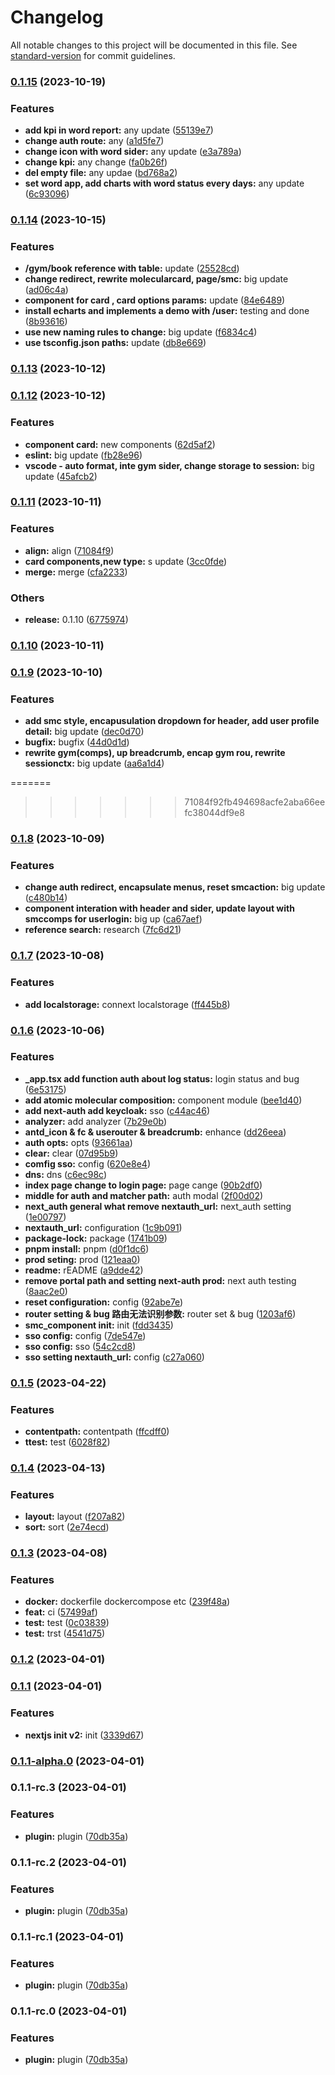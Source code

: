 # Changelog

All notable changes to this project will be documented in this file. See [standard-version](https://github.com/conventional-changelog/standard-version) for commit guidelines.

### [0.1.15](https://github.com/ArcMichael/vm-operation-portal/compare/v0.1.14...v0.1.15) (2023-10-19)


### Features

* **add kpi in word report:** any update ([55139e7](https://github.com/ArcMichael/vm-operation-portal/commit/55139e73fc76d8d25938fe8dbf74a8faa38327f5))
* **change auth route:** any ([a1d5fe7](https://github.com/ArcMichael/vm-operation-portal/commit/a1d5fe7c49b8c69843eb996b3e0778a2f7a48e01))
* **change icon with word sider:** any update ([e3a789a](https://github.com/ArcMichael/vm-operation-portal/commit/e3a789afc81bf535a6ead11f89351a260c6dd24b))
* **change kpi:** any change ([fa0b26f](https://github.com/ArcMichael/vm-operation-portal/commit/fa0b26fecf1853099ffc4521a1cb0a3d406445e7))
* **del empty file:** any updae ([bd768a2](https://github.com/ArcMichael/vm-operation-portal/commit/bd768a26f7487b4e94c0aae547ec92bea0ffbe8e))
* **set word app, add charts with word status every days:** any update ([6c93096](https://github.com/ArcMichael/vm-operation-portal/commit/6c93096406106e911187f4cc7c0d735f1a908d23))

### [0.1.14](https://github.com/ArcMichael/vm-operation-portal/compare/v0.1.13...v0.1.14) (2023-10-15)


### Features

* **/gym/book reference with table:** update ([25528cd](https://github.com/ArcMichael/vm-operation-portal/commit/25528cd6a933ce02267a0c019fc6a963743a010a))
* **change redirect, rewrite molecularcard, page/smc:** big update ([ad06c4a](https://github.com/ArcMichael/vm-operation-portal/commit/ad06c4a5814414f1d99e1e1e7a12c9a76927c9e3))
* **component for card , card options params:** update ([84e6489](https://github.com/ArcMichael/vm-operation-portal/commit/84e648913d67ed58ebd47eb8a0fffc68c71b0cb5))
* **install echarts and implements a demo with /user:** testing and done ([8b93616](https://github.com/ArcMichael/vm-operation-portal/commit/8b93616378792f8dcea786b67c500347676e98e5))
* **use new naming rules to change:** big update ([f6834c4](https://github.com/ArcMichael/vm-operation-portal/commit/f6834c4bb99938b4fbf692ae98c15449d620bc14))
* **use tsconfig.json paths:** update ([db8e669](https://github.com/ArcMichael/vm-operation-portal/commit/db8e6694bee1a4d6183f3b29c1e348da1a136338))

### [0.1.13](https://github.com/ArcMichael/vm-operation-portal/compare/v0.1.12...v0.1.13) (2023-10-12)

### [0.1.12](https://github.com/ArcMichael/vm-operation-portal/compare/v0.1.11...v0.1.12) (2023-10-12)


### Features

* **component card:** new components ([62d5af2](https://github.com/ArcMichael/vm-operation-portal/commit/62d5af2779c02dbb1bca9f01a93566b6f0831ee9))
* **eslint:** big update ([fb28e96](https://github.com/ArcMichael/vm-operation-portal/commit/fb28e96ece829aa8af1898c5baf058f428e0f523))
* **vscode - auto format, inte gym sider, change storage to session:** big update ([45afcb2](https://github.com/ArcMichael/vm-operation-portal/commit/45afcb2f9e67b9f3eea479a595582dd0d0752352))

### [0.1.11](https://github.com/ArcMichael/vm-operation-portal/compare/v0.1.10...v0.1.11) (2023-10-11)


### Features

* **align:** align ([71084f9](https://github.com/ArcMichael/vm-operation-portal/commit/71084f92fb494698acfe2aba66eefc38044df9e8))
* **card components,new type:** s update ([3cc0fde](https://github.com/ArcMichael/vm-operation-portal/commit/3cc0fde634007334c0fd6e1f83abbdb720f56313))
* **merge:** merge ([cfa2233](https://github.com/ArcMichael/vm-operation-portal/commit/cfa223308d373c117e6501cc9a50c8d8b2d33d24))


### Others

* **release:** 0.1.10 ([6775974](https://github.com/ArcMichael/vm-operation-portal/commit/67759741bc8818ebf9f2ea83fb4922561919f121))

### [0.1.10](https://github.com/ArcMichael/vm-operation-portal/compare/v0.1.9...v0.1.10) (2023-10-11)

### [0.1.9](https://github.com/ArcMichael/vm-operation-portal/compare/v0.1.8...v0.1.9) (2023-10-10)


### Features

* **add smc style, encapusulation dropdown for header, add user profile detail:** big update ([dec0d70](https://github.com/ArcMichael/vm-operation-portal/commit/dec0d703569fd97ea8398cb3d29c76df55490aa2))
* **bugfix:** bugfix ([44d0d1d](https://github.com/ArcMichael/vm-operation-portal/commit/44d0d1d62a64a4e3644448e5aa1ef1fdf68b798a))
* **rewrite gym(comps), up breadcrumb, encap gym rou, rewrite sessionctx:** big update ([aa6a1d4](https://github.com/ArcMichael/vm-operation-portal/commit/aa6a1d434a8e1f0d3ce0285ba08d0befc3e98ab1))

=======
>>>>>>> 71084f92fb494698acfe2aba66eefc38044df9e8
### [0.1.8](https://github.com/ArcMichael/vm-operation-portal/compare/v0.1.7...v0.1.8) (2023-10-09)


### Features

* **change auth redirect, encapsulate menus, reset smcaction:** big update ([c480b14](https://github.com/ArcMichael/vm-operation-portal/commit/c480b1482230867f1baa801c4bae7a3bc7fc9f79))
* **component interation with header and sider, update layout with smccomps for userlogin:** big up ([ca67aef](https://github.com/ArcMichael/vm-operation-portal/commit/ca67aefc1b92305df0407d52d831662b3a4c327b))
* **reference search:** research ([7fc6d21](https://github.com/ArcMichael/vm-operation-portal/commit/7fc6d21b1bd36b782a5d9495b3da98d6bad8bcdc))

### [0.1.7](https://github.com/ArcMichael/vm-operation-portal/compare/v0.1.6...v0.1.7) (2023-10-08)


### Features

* **add localstorage:** connext localstorage ([ff445b8](https://github.com/ArcMichael/vm-operation-portal/commit/ff445b84ad7b87c13d546f89ce85e4d6d987fa8d))

### [0.1.6](https://github.com/ArcMichael/vm-operation-portal/compare/v0.1.5...v0.1.6) (2023-10-06)


### Features

* **_app.tsx add function auth about log status:** login status and bug ([6e53175](https://github.com/ArcMichael/vm-operation-portal/commit/6e531750a1eed85225d41e255ff72901aa8151c5))
* **add atomic molecular composition:** component module ([bee1d40](https://github.com/ArcMichael/vm-operation-portal/commit/bee1d40de74c11961661f0ed14ecb1d903ebc139))
* **add next-auth add keycloak:** sso ([c44ac46](https://github.com/ArcMichael/vm-operation-portal/commit/c44ac461912375bd3d2987378601f0d60e3b6b25))
* **analyzer:** add analyzer ([7b29e0b](https://github.com/ArcMichael/vm-operation-portal/commit/7b29e0bc821ef25482b7da4fd4830f8a83bb1c5d))
* **antd_icon & fc & userouter & breadcrumb:** enhance ([dd26eea](https://github.com/ArcMichael/vm-operation-portal/commit/dd26eea95663587f2eceff11fef5a12989db937d))
* **auth opts:** opts ([93661aa](https://github.com/ArcMichael/vm-operation-portal/commit/93661aac3bb56f1fb00025fff26b0b961bac7d4e))
* **clear:** clear ([07d95b9](https://github.com/ArcMichael/vm-operation-portal/commit/07d95b97986f5dc4bce4285d83217f3173c091ea))
* **comfig sso:** config ([620e8e4](https://github.com/ArcMichael/vm-operation-portal/commit/620e8e4d453e06cc4f206d5d57747c02cccc5ced))
* **dns:** dns ([c6ec98c](https://github.com/ArcMichael/vm-operation-portal/commit/c6ec98c2c450cbc539fbbca18a7bfafcb2eb936c))
* **index page change to login page:** page cange ([90b2df0](https://github.com/ArcMichael/vm-operation-portal/commit/90b2df0744f82c74d9b7a7ae197bbac0fb3f4037))
* **middle for auth and matcher path:** auth modal ([2f00d02](https://github.com/ArcMichael/vm-operation-portal/commit/2f00d029460d2916204b6d01d20b8b56c1afda46))
* **next_auth general what remove nextauth_url:** next_auth setting ([1e00797](https://github.com/ArcMichael/vm-operation-portal/commit/1e00797774bd643c6bc7913f67fc77a9997f8d57))
* **nextauth_url:** configuration ([1c9b091](https://github.com/ArcMichael/vm-operation-portal/commit/1c9b091a4e009a5d5e2505a5d98f4d2c140e5cf5))
* **package-lock:** package ([1741b09](https://github.com/ArcMichael/vm-operation-portal/commit/1741b093d3e5ed6a4e97e16fc85028fb9144f17b))
* **pnpm install:** pnpm ([d0f1dc6](https://github.com/ArcMichael/vm-operation-portal/commit/d0f1dc65a5787067ccafa1fd185d8f40a31735b6))
* **prod seting:** prod ([121eaa0](https://github.com/ArcMichael/vm-operation-portal/commit/121eaa098680eb9a7216afc76547776c8497ea3d))
* **readme:** rEADME ([a9dde42](https://github.com/ArcMichael/vm-operation-portal/commit/a9dde42f38ff7aa8df3dc976033213829c276845))
* **remove portal path and setting next-auth prod:** next auth testing ([8aac2e0](https://github.com/ArcMichael/vm-operation-portal/commit/8aac2e05dd663006f13385eb7826ba2d4a021d4c))
* **reset configuration:** config ([92abe7e](https://github.com/ArcMichael/vm-operation-portal/commit/92abe7e04e2d6a7243c7ea0394eced8d652ac583))
* **router setting & bug 路由无法识别参数:** router set & bug ([1203af6](https://github.com/ArcMichael/vm-operation-portal/commit/1203af611f6c13159254538349ea1c832066748a))
* **smc_component init:** init ([fdd3435](https://github.com/ArcMichael/vm-operation-portal/commit/fdd3435017d479593750ecbcc23823ab087754f3))
* **sso config:** config ([7de547e](https://github.com/ArcMichael/vm-operation-portal/commit/7de547eff2ab140674e9edfac13cebd4558d1322))
* **sso config:** sso ([54c2cd8](https://github.com/ArcMichael/vm-operation-portal/commit/54c2cd8bb73cc4259b80e79327ea1ba253d2acd7))
* **sso setting nextauth_url:** config ([c27a060](https://github.com/ArcMichael/vm-operation-portal/commit/c27a060efbd1a98216265fca0faf838e33e98166))

### [0.1.5](https://github.com/ArcMichael/vm-operation-portal/compare/v0.1.4...v0.1.5) (2023-04-22)


### Features

* **contentpath:** contentpath ([ffcdff0](https://github.com/ArcMichael/vm-operation-portal/commit/ffcdff07fd765026e923aeb424f05e67671b2272))
* **ttest:** test ([6028f82](https://github.com/ArcMichael/vm-operation-portal/commit/6028f8293d6a4bdcebe3f3afbc1d1028723590bf))

### [0.1.4](https://github.com/ArcMichael/vm-operation-portal/compare/v0.1.3...v0.1.4) (2023-04-13)


### Features

* **layout:** layout ([f207a82](https://github.com/ArcMichael/vm-operation-portal/commit/f207a8232101e11fc98a94fd34d53bcdc4d4a659))
* **sort:** sort ([2e74ecd](https://github.com/ArcMichael/vm-operation-portal/commit/2e74ecd67dfc2ebbd210b3e96beec8a879a83b9f))

### [0.1.3](https://github.com/ArcMichael/vm-operation-portal/compare/v0.1.2...v0.1.3) (2023-04-08)


### Features

* **docker:** dockerfile dockercompose etc ([239f48a](https://github.com/ArcMichael/vm-operation-portal/commit/239f48a2016ee4d150cbf35733410ad6bbc6ce19))
* **feat:** ci ([57499af](https://github.com/ArcMichael/vm-operation-portal/commit/57499af4ff8fce924fb3b958d64d1176a8e923fe))
* **test:** test ([0c03839](https://github.com/ArcMichael/vm-operation-portal/commit/0c03839383858bcb984c63e3c01a1cc2f75ef715))
* **test:** trst ([4541d75](https://github.com/ArcMichael/vm-operation-portal/commit/4541d75fbbd1f3fee17801396552c5018027513f))

### [0.1.2](https://github.com/ArcMichael/vm-operation-portal/compare/v0.1.1...v0.1.2) (2023-04-01)

### [0.1.1](https://github.com/ArcMichael/vm-operation-portal/compare/v0.1.1-alpha.0...v0.1.1) (2023-04-01)


### Features

* **nextjs init v2:** init ([3339d67](https://github.com/ArcMichael/vm-operation-portal/commit/3339d67711c52d8c1dc6925219a0a0f539014ad8))

### [0.1.1-alpha.0](https://github.com/ArcMichael/vm-operation-portal/compare/v0.1.1-rc.3...v0.1.1-alpha.0) (2023-04-01)

### 0.1.1-rc.3 (2023-04-01)


### Features

* **plugin:** plugin ([70db35a](https://github.com/ArcMichael/vm-operation-portal/commit/70db35a99a45b1021aa53058bb2e68658353f375))

### 0.1.1-rc.2 (2023-04-01)


### Features

* **plugin:** plugin ([70db35a](https://github.com/ArcMichael/vm-operation-portal/commit/70db35a99a45b1021aa53058bb2e68658353f375))

### 0.1.1-rc.1 (2023-04-01)


### Features

* **plugin:** plugin ([70db35a](https://github.com/ArcMichael/vm-operation-portal/commit/70db35a99a45b1021aa53058bb2e68658353f375))

### 0.1.1-rc.0 (2023-04-01)


### Features

* **plugin:** plugin ([70db35a](https://github.com/ArcMichael/vm-operation-portal/commit/70db35a99a45b1021aa53058bb2e68658353f375))

